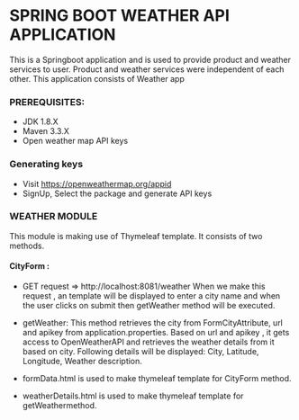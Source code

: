   
# SPRING BOOT WEATHER API APPLICATION
This is a Springboot application and is used to provide product and weather services to user. Product and weather services were independent of each other.
This application consists of Weather app



### PREREQUISITES:
 * JDK 1.8.X 
 * Maven 3.3.X 
 * Open weather map API keys 
### Generating keys 
* Visit https://openweathermap.org/appid 
* SignUp, Select the package and generate API keys

### WEATHER MODULE
This module is making use of Thymeleaf template.
It consists of two methods.
####	CityForm : 
* GET request => http://localhost:8081/weather
When we make this request , an template will be displayed to enter a city name and when the user clicks on submit then getWeather method will be executed.
*	getWeather:
This method retrieves the city from FormCityAttribute, url and apikey from application.properties.
Based on url and apikey , it gets access to OpenWeatherAPI and retrieves the weather details from it based on city.
Following details will be displayed:
City, Latitude, Longitude, Weather description.

* formData.html is used to make thymeleaf template for CityForm method.

* weatherDetails.html is used to make thymeleaf template for getWeathermethod.



